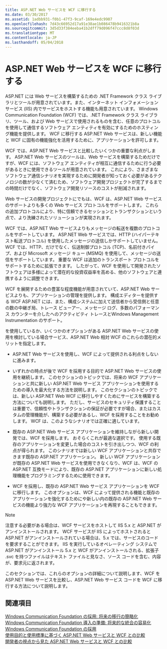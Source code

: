 ```yaml
---
title: ASP.NET Web サービスを WCF に移行する
ms.date: 03/30/2017
ms.assetid: 1adbb931-f0b1-47f3-9caf-169e4edc9907
ms.openlocfilehash: 7d43c66952d17a91e38ae1b086478b9416321b8a
ms.sourcegitcommit: 3d5d33f384eeba41b2dff79d096f47ccc8d8f03d
ms.translationtype: MT
ms.contentlocale: ja-JP
ms.lasthandoff: 05/04/2018
---
```

# <a name="migrating-aspnet-web-services-to-wcf"></a>ASP.NET Web サービスを WCF に移行する
ASP.NET には Web サービスを構築するための .NET Framework クラス ライブラリとツールが用意されています。また、インターネット インフォメーション サービス (IIS) 内でサービスをホストする機能も用意されています。 Windows Communication Foundation (WCF) では、.NET Framework クラス ライブラリ、ツール、および Web サービスで使用されるものを含む、任意のプロトコルを使用して通信するソフトウェア エンティティを有効にするためのホスティング機能を提供します。  WCF に移行する ASP.NET Web サービスは、新しい機能と WCF に固有の機能強化を活用するために、アプリケーションを許可します。  
  
 WCF では、ASP.NET Web サービスと比較したいくつかの重要な利点がします。 ASP.NET Web サービスのツールは、Web サービスを構築するためだけですが、WCF には、ソフトウェア エンティティが相互に通信するために行う必要があるときに使用できるツールが用意されています。 これにより、さまざまなソフトウェア通信シナリオを実現するために開発者が知っておく必要があるテクノロジの数が少なくて済むため、ソフトウェア開発プロジェクトが完了するまでの時間だけでなく、ソフトウェア開発リソースのコストが削減されます。  
  
 Web サービスの開発プロジェクトにでもは、WCF は、ASP.NET Web サービスのサポートよりも多くの Web サービス プロトコルをサポートします。 これらの追加プロトコルにより、特に信頼できるセッションとトランザクションという点で、より洗練されたソリューションが実現されます。  
  
 WCF では、ASP.NET Web サービスよりもメッセージの転送を複数のプロトコルをサポートしています。 ASP.NET Web サービスでは、HTTP (ハイパーテキスト転送プロトコル) を使用したメッセージの送信しかサポートしていません。 WCF では、HTTP、だけでなく、伝送制御プロトコル (TCP)、名前付きパイプ、および Microsoft メッセージ キュー (MSMQ) を使用して、メッセージの送信をサポートしています。 重要な WCF は追加のトランスポート プロトコルをサポートするために拡張できます。 したがって、WCF を使用して開発されたソフトウェアは多様によって潜在的な投資収益率を高める、他のソフトウェアと連携するように調整できます。  
  
 WCF を展開するための豊富な程度機能が用意されていて、ASP.NET Web サービスよりも、アプリケーションの管理を提供します。 構成エディターを提供する WCF ASP.NET には、また、構成システムに加えて送信者から受信側と任意の数の中継ぎ局、トレース ビューアー、メッセージ ログ、多数のパフォーマンス カウンターを介したへのアクティビティ トレースとWindows Management Instrumentation のサポート。  
  
 を使用しているか、いくつかのオプションがある ASP.NET Web サービスの使用を検討している場合サービス、ASP.NET Web 相対 WCF のこれらの潜在的メリットを指定します。  
  
-   ASP.NET Web サービスを使用し、WCF によって提供される利点をしないに進みます。  
  
-   いずれかの時点が後で WCF を採用する目的で ASP.NET Web サービスの使用を継続します。 このセクションのトピックでは、将来の WCF アプリケーションと共に新しい ASP.NET Web サービス アプリケーションを使用するための導入を最大化する方法を説明します。 このセクションのトピックでは、新しい ASP.NET Web WCF に移行しやすくためにサービスを構築する方法についても説明します。 ただし、サービスのセキュリティ保護することは重要で、信頼性やトランザクションの保証が必要ですが場合、またはカスタムの管理機能が、構築する必要があるし、WCF を採用することをお勧めします。 WCF は、このようなシナリオでは正確に適しています。  
  
-   既存の ASP.NET Web サービス アプリケーションを維持しながら新しい開発では、WCF を採用します。 おそらくこれが最適な選択です。 使用する既存のアプリケーションを変更した場合のコストを引き出しつつ、WCF の利点が得られます。 このシナリオでは新しい WCF アプリケーションと共存できます既存の ASP.NET アプリケーション。 新しい WCF アプリケーションが既存の ASP.NET Web サービスを使用できなくなり、WCF は、WCF の ASP.NET 互換モードにより、既存の ASP.NET アプリケーションに新しい処理機能をプログラミングするために使用できます。  
  
-   WCF を採用し、既存の ASP.NET Web サービス アプリケーションを WCF に移行します。 このオプションは、WCF によって提供される機能と既存のアプリケーションを強化するためにや新しい内の既存の ASP.NET Web サービスの機能より強力な WCF アプリケーションを再現することもできます。  
  
> [!NOTE]
>  注意する必要がある場合は、WCF サービスをホストして IIS 5.x と ASP.NET がアンインストールされます。 WCF サービスが IIS によってホストされると ASP.NET がアンインストールされている場合は、5.x では、サービスのコードを要求することができます。 IIS を実行しているオペレーティング システムで ASP.NET がアンインストール 5.x と WCF がアンインストールされる、拡張子 .svc を持つファイルはテキスト ファイルと見なさ、ソース コードを含む、内容が、要求元に返されます。  
  
 このセクションでは、これらのオプションの詳細について説明します、WCF を ASP.NET Web サービスを比較し、ASP.NET Web サービス コードを WCF に移行する方法について説明します。  
  
## <a name="see-also"></a>関連項目  
 [Windows Communication Foundation の採用: 将来の移行の簡略化](../../../../docs/framework/wcf/feature-details/anticipating-adopting-wcf-migration.md)  
 [Windows Communication Foundation 導入の準備: 将来的な統合の容易化](../../../../docs/framework/wcf/feature-details/anticipating-adopting-the-wcf-easing-future-integration.md)  
 [Windows Communication Foundation の採用](../../../../docs/framework/wcf/feature-details/adopting-wcf.md)  
 [使用目的と使用標準に基づく ASP.NET Web サービスと WCF との比較](../../../../docs/framework/wcf/feature-details/comparing-aspnet-web-services-to-wcf-based-on-purpose-and-standards-used.md)  
 [開発者の視点から見た ASP.NET Web サービスと WCF との比較](../../../../docs/framework/wcf/feature-details/comparing-aspnet-web-services-to-wcf-based-on-development.md)
